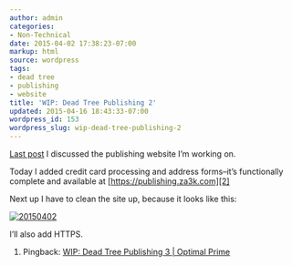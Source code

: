 ```yaml
---
author: admin
categories:
- Non-Technical
date: 2015-04-02 17:38:23-07:00
markup: html
source: wordpress
tags:
- dead tree
- publishing
- website
title: 'WIP: Dead Tree Publishing 2'
updated: 2015-04-16 18:43:33-07:00
wordpress_id: 153
wordpress_slug: wip-dead-tree-publishing-2
---
```

[Last post][1] I discussed the publishing website I’m working on.

Today I added credit card processing and address forms–it’s functionally complete and available at [https://publishing.za3k.com][2]

Next up I have to clean the site up, because it looks like this:

[![20150402](https://blog.za3k.com/wp-content/uploads/2015/04/20150402.jpg)][3]

I’ll also add HTTPS.

1.  Pingback: [WIP: Dead Tree Publishing 3 | Optimal Prime][4]
    

[1]: https://blog.za3k.com/wip-dead-tree-publishing/ "WIP: Dead Tree Publishing"
[2]: https://publishing.za3k.com
[3]: https://blog.za3k.com/wp-content/uploads/2015/04/20150402.jpg
[4]: https://blog.za3k.com/wip-dead-tree-publishing-3/
